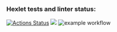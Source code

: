 ### Hexlet tests and linter status:
[![Actions Status](https://github.com/Shublon/frontend-project-lvl1/workflows/hexlet-check/badge.svg)](https://github.com/Shublon/frontend-project-lvl1/actions)
<a href="https://codeclimate.com/github/codeclimate/codeclimate/maintainability"><img src="https://api.codeclimate.com/v1/badges/a99a88d28ad37a79dbf6/maintainability" /></a>
![example workflow](https://github.com/<OWNER>/<REPOSITORY>/actions/workflows/<WORKFLOW_FILE>/badge.svg)
